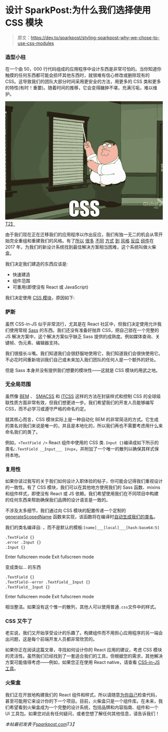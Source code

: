 # 设计 SparkPost:为什么我们选择使用 CSS 模块

> 原文：<https://dev.to/sparkpost/styling-sparkpost-why-we-chose-to-use-css-modules>

### 造型小柱

在一个由 50，000 行代码组成的应用程序中设计东西是非常可怕的。当你知道你触摸的任何东西都可能会损坏其他东西时，就很难有信心修改或删除现有的 CSS。这导致我们的团队大部分时间采用更安全的方法，用更多的 CSS 类和更多的特性(有时！重要)。随着时间的推移，它会变得臃肿不堪，充满污垢，难以维护。

[![css gif css modules](img/d98ef0e1b43a3ba02d4572fb1ba9253b.png)T2】](https://res.cloudinary.com/practicaldev/image/fetch/s--AGHVKMmc--/c_limit%2Cf_auto%2Cfl_progressive%2Cq_66%2Cw_880/https://media.sparkpost.com/uploads/2017/08/css-gif.gif)

由于我们现在正在迁移我们的应用程序以作出反应，我们有独一无二的机会从零开始完全重组和重建我们的风格。有了[所以](https://github.com/paypal/glamorous) [很多](https://github.com/styled-components/styled-components) [不同](https://github.com/tkh44/emotion) [方式](https://github.com/cssinjs/jss) [到](https://github.com/Khan/aphrodite) [风格](https://github.com/rofrischmann/fela) [反应](https://github.com/smyte/jsxstyle) [组件](https://github.com/MicheleBertoli/css-in-js)在 2017 年，为我们的新设计系统找到最佳解决方案相当困难，这个系统叫做火柴盒。

我们决定我们建造的东西应该是:

*   快速建造
*   组件范围
*   可重用(即使没有 React 或 JavaScript)

我们决定使用 [CSS 模块](https://github.com/css-modules/css-modules)，原因如下:

### 萨斯

虽然 CSS-in-JS 似乎非常流行，尤其是在 React 社区中，但我们决定使用允许我们使用常规 [Sass](http://sass-lang.com/) 的东西。我们还没有准备好抛弃 CSS，把自己锁在一个完整的 JS 解决方案中，这个解决方案似乎缺乏 Sass 提供的成熟度。例如媒体查询、关键帧、伪元素、编辑器支持。

我们很擅长斗嘴。我们知道我们会很舒服地使用它，我们知道我们会很快使用它。不必花时间重新培训我们自己或未来加入我们团队的任何人是一个额外的好处。

但是 Sass 本身并没有提供我们想要的模块性——这就是 CSS 模块的用武之地。

### 无全局范围

虽然像 [BEM](http://getbem.com/) 、 [SMACSS](https://smacss.com/) 和 [ITCSS](https://www.xfive.co/blog/itcss-scalable-maintainable-css-architecture/) 这样的方法在封装样式和控制 CSS 的全球级联性质方面非常有效，但我们想更进一步。我们希望我们的开发人员能够编写 CSS，而不必学习或遵守严格的命名约定。

就其核心而言，CSS 模块实际上是一种自动化 BEM 的非常简洁的方式。它生成的类名对我们来说是唯一的，并且是本地化的，所以我们再也不需要考虑用什么来命名我们的类了。

例如，`<TextField />` React 组件中使用的 CSS 类`.Input {}`编译成如下所示的类名:`.TextField __Input___ 1Vvpx`，并附加了一个唯一的散列以确保其样式保持本地。

### 复用性

如果你读过我写的关于我们如何设计入职体验的帖子，你可能会记得我们重视设计的一致性。有了 CSS 模块，我们可以在其他地方使用我们的 Sass 函数、mixins 和组件样式，即使没有 React 或 JS 依赖。我们希望使用我们在不同项目中构建的任何东西来帮助确保我们品牌的设计语言是一致的。

不涉及太多细节，我们通过向 CSS 模块的配置传递一个定制的 [generateScopedName](https://github.com/gajus/babel-plugin-react-css-modules#configuration) 函数来实现，该函数将在编译时[自动生成我们的类名](https://github.com/SparkPost/matchbox/blob/master/config/rollup/scopeClasses.js)。

我们的类名编译自:
，而不是默认的模板:`[name]___[local]___[hash:base64:5]`

```
.TextField {}
.error .Input {}
.Input {} 
```

Enter fullscreen mode Exit fullscreen mode

变成类似…
的东西

```
.TextField {}
.TextField--error .TextField__Input {}
.TextField__Input {} 
```

Enter fullscreen mode Exit fullscreen mode

相当整洁。如果没有这个惟一的散列，其他人可以使用普通`.css`文件中的样式。

### CSS 又牛了

老实说，我们又开始享受设计的乐趣了。构建组件而不用担心应用程序的另一端会出问题，这是每个前端开发人员都非常欣赏的。

如果你正在阅读这篇文章，寻找如何设计你的 React 应用的建议，考虑 CSS 模块的灵活性。虽然我们已经找到了一套适合我们的工具，但根据您的需求，其他解决方案可能值得考虑——例如，如果您正在使用 React native，请查看 [CSS-in-JS 工具](https://github.com/MicheleBertoli/css-in-js)。

### 火柴盒

我们正在开放地构建我们的 React 组件和样式，所以请随意[为你自己](https://github.com/SparkPost/matchbox)检查代码，甚至可能用它来设计你的下一个项目。目前，火柴盒只是一个组件库。在未来，我们希望看到火柴盒成为一个完整的设计系统，包括品牌和内容指南、组件和一个 UI 工具包。如果您对此有任何疑问，或者您想了解任何其他信息，请告诉我们！

*本帖最初发表于[sparkpost.com](https://www.sparkpost.com/blog/why-chose-css-modules/)T3】*